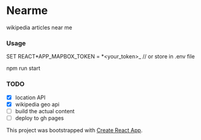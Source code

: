 # Nearme

wikipedia articles near me

### Usage

SET REACT*APP_MAPBOX_TOKEN = *<your_token>\_ // or store in .env file

npm run start

### TODO

- [x] location API
- [x] wikipedia geo api
- [ ] build the actual content
- [ ] deploy to gh pages

This project was bootstrapped with [Create React App](https://github.com/facebook/create-react-app).
